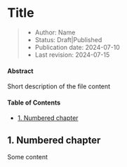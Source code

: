 # Title

> - Author: Name
> - Status: Draft|Published
> - Publication date: 2024-07-10
> - Last revision: 2024-07-15

#### Abstract

Short description of the file content

#### Table of Contents

- [1. Numbered chapter](#1-numbered-chapter)

## 1. Numbered chapter

Some content
